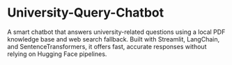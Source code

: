 # University-Query-Chatbot
A smart chatbot that answers university-related questions using a local PDF knowledge base and web search fallback. Built with Streamlit, LangChain, and SentenceTransformers, it offers fast, accurate responses without relying on Hugging Face pipelines.
